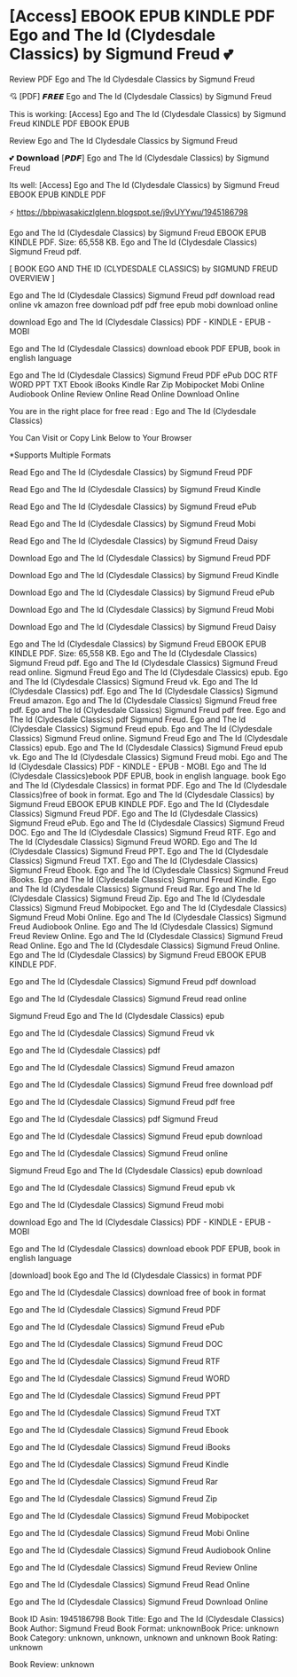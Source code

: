 # [Access] EBOOK EPUB KINDLE PDF Ego and The Id (Clydesdale Classics) by  Sigmund Freud 💕
Review PDF Ego and The Id Clydesdale Classics by Sigmund Freud

💘 [PDF] 𝙁𝙍𝙀𝙀 Ego and The Id (Clydesdale Classics) by Sigmund Freud

This is working: [Access] Ego and The Id (Clydesdale Classics) by Sigmund Freud KINDLE PDF EBOOK EPUB


Review Ego and The Id Clydesdale Classics by Sigmund Freud

💕 𝗗𝗼𝘄𝗻𝗹𝗼𝗮𝗱 [𝙋𝘿𝙁] Ego and The Id (Clydesdale Classics) by Sigmund Freud

Its well: [Access] Ego and The Id (Clydesdale Classics) by Sigmund Freud EBOOK EPUB KINDLE PDF



⚡ https://bbpiwasakiczlglenn.blogspot.se/j9vUYYwu/1945186798



Ego and The Id (Clydesdale Classics) by Sigmund Freud EBOOK EPUB KINDLE PDF. Size: 65,558 KB. Ego and The Id (Clydesdale Classics) Sigmund Freud pdf.

[ BOOK EGO AND THE ID (CLYDESDALE CLASSICS) by SIGMUND FREUD OVERVIEW ]

Ego and The Id (Clydesdale Classics) Sigmund Freud pdf download read online vk amazon free download pdf pdf free epub mobi download online

download Ego and The Id (Clydesdale Classics) PDF - KINDLE - EPUB - MOBI

Ego and The Id (Clydesdale Classics) download ebook PDF EPUB, book in english language

Ego and The Id (Clydesdale Classics) Sigmund Freud PDF ePub DOC RTF WORD PPT TXT Ebook iBooks Kindle Rar Zip Mobipocket Mobi Online Audiobook Online Review Online Read Online Download Online

You are in the right place for free read : Ego and The Id (Clydesdale Classics)

You Can Visit or Copy Link Below to Your Browser

*Supports Multiple Formats

Read Ego and The Id (Clydesdale Classics) by Sigmund Freud PDF

Read Ego and The Id (Clydesdale Classics) by Sigmund Freud Kindle

Read Ego and The Id (Clydesdale Classics) by Sigmund Freud ePub

Read Ego and The Id (Clydesdale Classics) by Sigmund Freud Mobi

Read Ego and The Id (Clydesdale Classics) by Sigmund Freud Daisy

Download Ego and The Id (Clydesdale Classics) by Sigmund Freud PDF

Download Ego and The Id (Clydesdale Classics) by Sigmund Freud Kindle

Download Ego and The Id (Clydesdale Classics) by Sigmund Freud ePub

Download Ego and The Id (Clydesdale Classics) by Sigmund Freud Mobi

Download Ego and The Id (Clydesdale Classics) by Sigmund Freud Daisy

Ego and The Id (Clydesdale Classics) by Sigmund Freud EBOOK EPUB KINDLE PDF. Size: 65,558 KB. Ego and The Id (Clydesdale Classics) Sigmund Freud pdf. Ego and The Id (Clydesdale Classics) Sigmund Freud read online. Sigmund Freud Ego and The Id (Clydesdale Classics) epub. Ego and The Id (Clydesdale Classics) Sigmund Freud vk. Ego and The Id (Clydesdale Classics) pdf. Ego and The Id (Clydesdale Classics) Sigmund Freud amazon. Ego and The Id (Clydesdale Classics) Sigmund Freud free pdf. Ego and The Id (Clydesdale Classics) Sigmund Freud pdf free. Ego and The Id (Clydesdale Classics) pdf Sigmund Freud. Ego and The Id (Clydesdale Classics) Sigmund Freud epub. Ego and The Id (Clydesdale Classics) Sigmund Freud online. Sigmund Freud Ego and The Id (Clydesdale Classics) epub. Ego and The Id (Clydesdale Classics) Sigmund Freud epub vk. Ego and The Id (Clydesdale Classics) Sigmund Freud mobi. Ego and The Id (Clydesdale Classics) PDF - KINDLE - EPUB - MOBI. Ego and The Id (Clydesdale Classics)ebook PDF EPUB, book in english language. book Ego and The Id (Clydesdale Classics) in format PDF. Ego and The Id (Clydesdale Classics)free of book in format. Ego and The Id (Clydesdale Classics) by Sigmund Freud EBOOK EPUB KINDLE PDF. Ego and The Id (Clydesdale Classics) Sigmund Freud PDF. Ego and The Id (Clydesdale Classics) Sigmund Freud ePub. Ego and The Id (Clydesdale Classics) Sigmund Freud DOC. Ego and The Id (Clydesdale Classics) Sigmund Freud RTF. Ego and The Id (Clydesdale Classics) Sigmund Freud WORD. Ego and The Id (Clydesdale Classics) Sigmund Freud PPT. Ego and The Id (Clydesdale Classics) Sigmund Freud TXT. Ego and The Id (Clydesdale Classics) Sigmund Freud Ebook. Ego and The Id (Clydesdale Classics) Sigmund Freud iBooks. Ego and The Id (Clydesdale Classics) Sigmund Freud Kindle. Ego and The Id (Clydesdale Classics) Sigmund Freud Rar. Ego and The Id (Clydesdale Classics) Sigmund Freud Zip. Ego and The Id (Clydesdale Classics) Sigmund Freud Mobipocket. Ego and The Id (Clydesdale Classics) Sigmund Freud Mobi Online. Ego and The Id (Clydesdale Classics) Sigmund Freud Audiobook Online. Ego and The Id (Clydesdale Classics) Sigmund Freud Review Online. Ego and The Id (Clydesdale Classics) Sigmund Freud Read Online. Ego and The Id (Clydesdale Classics) Sigmund Freud Online. Ego and The Id (Clydesdale Classics) by Sigmund Freud EBOOK EPUB KINDLE PDF.

Ego and The Id (Clydesdale Classics) Sigmund Freud pdf download

Ego and The Id (Clydesdale Classics) Sigmund Freud read online

Sigmund Freud Ego and The Id (Clydesdale Classics) epub

Ego and The Id (Clydesdale Classics) Sigmund Freud vk

Ego and The Id (Clydesdale Classics) pdf

Ego and The Id (Clydesdale Classics) Sigmund Freud amazon

Ego and The Id (Clydesdale Classics) Sigmund Freud free download pdf

Ego and The Id (Clydesdale Classics) Sigmund Freud pdf free

Ego and The Id (Clydesdale Classics) pdf Sigmund Freud

Ego and The Id (Clydesdale Classics) Sigmund Freud epub download

Ego and The Id (Clydesdale Classics) Sigmund Freud online

Sigmund Freud Ego and The Id (Clydesdale Classics) epub download

Ego and The Id (Clydesdale Classics) Sigmund Freud epub vk

Ego and The Id (Clydesdale Classics) Sigmund Freud mobi

download Ego and The Id (Clydesdale Classics) PDF - KINDLE - EPUB - MOBI

Ego and The Id (Clydesdale Classics) download ebook PDF EPUB, book in english language

[download] book Ego and The Id (Clydesdale Classics) in format PDF

Ego and The Id (Clydesdale Classics) download free of book in format

Ego and The Id (Clydesdale Classics) Sigmund Freud PDF

Ego and The Id (Clydesdale Classics) Sigmund Freud ePub

Ego and The Id (Clydesdale Classics) Sigmund Freud DOC

Ego and The Id (Clydesdale Classics) Sigmund Freud RTF

Ego and The Id (Clydesdale Classics) Sigmund Freud WORD

Ego and The Id (Clydesdale Classics) Sigmund Freud PPT

Ego and The Id (Clydesdale Classics) Sigmund Freud TXT

Ego and The Id (Clydesdale Classics) Sigmund Freud Ebook

Ego and The Id (Clydesdale Classics) Sigmund Freud iBooks

Ego and The Id (Clydesdale Classics) Sigmund Freud Kindle

Ego and The Id (Clydesdale Classics) Sigmund Freud Rar

Ego and The Id (Clydesdale Classics) Sigmund Freud Zip

Ego and The Id (Clydesdale Classics) Sigmund Freud Mobipocket

Ego and The Id (Clydesdale Classics) Sigmund Freud Mobi Online

Ego and The Id (Clydesdale Classics) Sigmund Freud Audiobook Online

Ego and The Id (Clydesdale Classics) Sigmund Freud Review Online

Ego and The Id (Clydesdale Classics) Sigmund Freud Read Online

Ego and The Id (Clydesdale Classics) Sigmund Freud Download Online

Book ID Asin: 1945186798
Book Title: Ego and The Id (Clydesdale Classics)
Book Author: Sigmund Freud
Book Format: unknownBook Price: unknown
Book Category: unknown, unknown, unknown and unknown
Book Rating: unknown

Book Review: unknown
